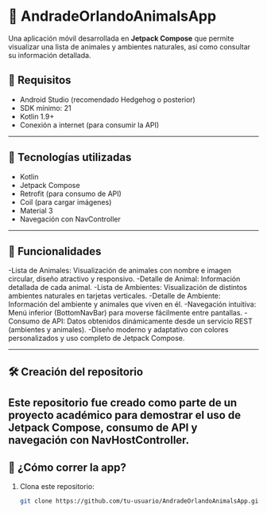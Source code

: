 # 🐾 AndradeOrlandoAnimalsApp

Una aplicación móvil desarrollada en **Jetpack Compose** que permite visualizar una lista de animales y ambientes naturales, así como consultar su información detallada.
## 🧰 Requisitos

- Android Studio (recomendado Hedgehog o posterior)
- SDK mínimo: 21
- Kotlin 1.9+
- Conexión a internet (para consumir la API)

---

## 🚀 Tecnologías utilizadas

- Kotlin
- Jetpack Compose
- Retrofit (para consumo de API)
- Coil (para cargar imágenes)
- Material 3
- Navegación con NavController

---

## 📱 Funcionalidades
-Lista de Animales: Visualización de animales con nombre e imagen circular, diseño atractivo y responsivo.
-Detalle de Animal: Información detallada de cada animal.
-Lista de Ambientes: Visualización de distintos ambientes naturales en tarjetas verticales.
-Detalle de Ambiente: Información del ambiente y animales que viven en él.
-Navegación intuitiva: Menú inferior (BottomNavBar) para moverse fácilmente entre pantallas.
-Consumo de API: Datos obtenidos dinámicamente desde un servicio REST (ambientes y animales).
-Diseño moderno y adaptativo con colores personalizados y uso completo de Jetpack Compose.

---

## 🛠 Creación del repositorio
Este repositorio fue creado como parte de un proyecto académico para demostrar el uso de Jetpack Compose, consumo de API y navegación con NavHostController.
---

## 🔧 ¿Cómo correr la app?

1. Clona este repositorio:
   ```bash
   git clone https://github.com/tu-usuario/AndradeOrlandoAnimalsApp.git


